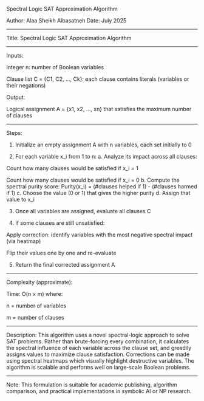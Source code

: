 Spectral Logic SAT Approximation Algorithm

Author: Alaa Sheikh Albasatneh
Date: July 2025


---

Title: Spectral Logic SAT Approximation Algorithm


---

Inputs:

Integer n: number of Boolean variables

Clause list C = {C1, C2, ..., Ck}: each clause contains literals (variables or their negations)


Output:

Logical assignment A = {x1, x2, ..., xn} that satisfies the maximum number of clauses



---

Steps:

1. Initialize an empty assignment A with n variables, each set initially to 0


2. For each variable x_i from 1 to n: a. Analyze its impact across all clauses:

Count how many clauses would be satisfied if x_i = 1

Count how many clauses would be satisfied if x_i = 0 b. Compute the spectral purity score: Purity(x_i) = (#clauses helped if 1) - (#clauses harmed if 1) c. Choose the value (0 or 1) that gives the higher purity d. Assign that value to x_i



3. Once all variables are assigned, evaluate all clauses C


4. If some clauses are still unsatisfied:

Apply correction: identify variables with the most negative spectral impact (via heatmap)

Flip their values one by one and re-evaluate



5. Return the final corrected assignment A




---

Complexity (approximate):

Time: O(n × m) where:

n = number of variables

m = number of clauses




---

Description: This algorithm uses a novel spectral-logic approach to solve SAT problems. Rather than brute-forcing every combination, it calculates the spectral influence of each variable across the clause set, and greedily assigns values to maximize clause satisfaction. Corrections can be made using spectral heatmaps which visually highlight destructive variables. The algorithm is scalable and performs well on large-scale Boolean problems.


---

Note: This formulation is suitable for academic publishing, algorithm comparison, and practical implementations in symbolic AI or NP research.


